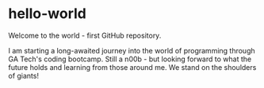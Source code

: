 # hello-world
Welcome to the world - first GitHub repository.

I am starting a long-awaited journey into the world of programming through GA Tech's coding bootcamp. Still a n00b - but looking forward to what the future holds and learning from those around me. We stand on the shoulders of giants!

